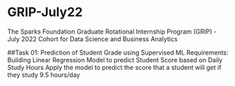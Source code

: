 # GRIP-July22
The Sparks Foundation Graduate Rotational Internship Program (GRIP) - July 2022 Cohort for Data Science and Business Analytics

##Task 01: Prediction of Student Grade using Supervised ML
Requirements:
    Building Linear Regression Model to predict Student Score based on Daily Study Hours
    Apply the model to predict the score that a student will get if they study 9.5 hours/day

